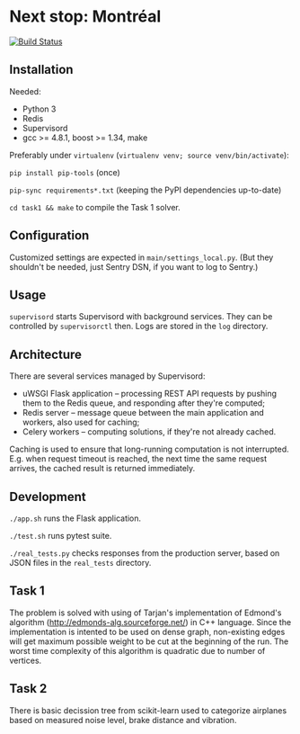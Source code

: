 # Next stop: Montréal

[![Build Status](https://travis-ci.org/mgp4/prague-transport-2017.svg?branch=master)](https://travis-ci.org/mgp4/prague-transport-2017)


## Installation

Needed:
- Python 3
- Redis
- Supervisord
- gcc >= 4.8.1, boost >= 1.34, make

Preferably under `virtualenv` (`virtualenv venv; source venv/bin/activate`):

`pip install pip-tools` (once)

`pip-sync requirements*.txt` (keeping the PyPI dependencies up-to-date)

`cd task1 && make` to compile the Task 1 solver.


## Configuration

Customized settings are expected in `main/settings_local.py`.
(But they shouldn't be needed, just Sentry DSN, if you want to log to Sentry.)


## Usage

`supervisord` starts Supervisord with background services.
They can be controlled by `supervisorctl` then.
Logs are stored in the `log` directory.


## Architecture

There are several services managed by Supervisord:
- uWSGI Flask application –
    processing REST API requests by pushing them to the Redis queue,
    and responding after they're computed;
- Redis server – message queue between the main application and workers,
    also used for caching;
- Celery workers – computing solutions, if they're not already cached.

Caching is used to ensure that long-running computation is not interrupted.
E.g. when request timeout is reached, the next time the same request arrives,
the cached result is returned immediately.


## Development

`./app.sh` runs the Flask application.

`./test.sh` runs pytest suite.

`./real_tests.py` checks responses from the production server,
based on JSON files in the `real_tests` directory.


## Task 1

The problem is solved with using of Tarjan's implementation of Edmond's algorithm
(http://edmonds-alg.sourceforge.net/) in C++ language. Since the implementation
is intented to be used on dense graph, non-existing edges will get maximum possible
weight to be cut at the beginning of the run. The worst time complexity of this
algorithm is quadratic due to number of vertices.


## Task 2

There is basic decission tree from scikit-learn used to categorize airplanes based
on measured noise level, brake distance and vibration.
